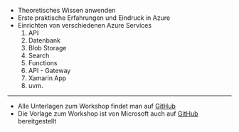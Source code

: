 - Theoretisches Wissen anwenden
- Erste praktische Erfahrungen und Eindruck in Azure
- Einrichten von verschiedenen Azure Services
    1. API
    2. Datenbank
    3. Blob Storage
    4. Search
    5. Functions
    6. API - Gateway
    7. Xamarin App
    8. uvm.

---

- Alle Unterlagen zum Workshop findet man auf [GitHub](https://github.com/jnes92/talks-cloud-computing-azure)
- Die Vorlage zum Workshop ist von Microsoft auch auf [GitHub](https://github.com/Microsoft/app-innovation-workshop) bereitgestellt 